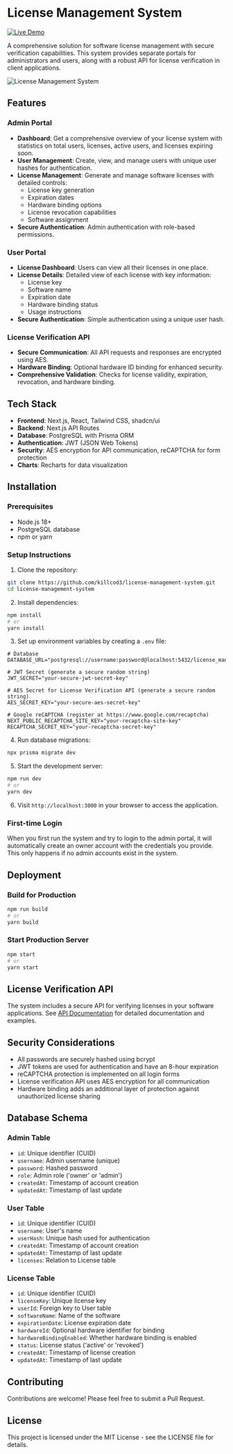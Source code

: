 # License Management System

[![Live Demo](https://img.shields.io/badge/Live%20Demo-Click%20Here-blue?style=for-the-badge)](https://license-management-system-sand.vercel.app/)

A comprehensive solution for software license management with secure verification capabilities. This system provides separate portals for administrators and users, along with a robust API for license verification in client applications.

![License Management System](https://i.postimg.cc/pVY5JrLM/chrome-ZJIMhmch3f.png)

## Features

### Admin Portal

- **Dashboard**: Get a comprehensive overview of your license system with statistics on total users, licenses, active users, and licenses expiring soon.
- **User Management**: Create, view, and manage users with unique user hashes for authentication.
- **License Management**: Generate and manage software licenses with detailed controls:
  - License key generation
  - Expiration dates
  - Hardware binding options
  - License revocation capabilities
  - Software assignment
- **Secure Authentication**: Admin authentication with role-based permissions.

### User Portal

- **License Dashboard**: Users can view all their licenses in one place.
- **License Details**: Detailed view of each license with key information:
  - License key
  - Software name
  - Expiration date
  - Hardware binding status
  - Usage instructions
- **Secure Authentication**: Simple authentication using a unique user hash.

### License Verification API

- **Secure Communication**: All API requests and responses are encrypted using AES.
- **Hardware Binding**: Optional hardware ID binding for enhanced security.
- **Comprehensive Validation**: Checks for license validity, expiration, revocation, and hardware binding.

## Tech Stack

- **Frontend**: Next.js, React, Tailwind CSS, shadcn/ui
- **Backend**: Next.js API Routes
- **Database**: PostgreSQL with Prisma ORM
- **Authentication**: JWT (JSON Web Tokens)
- **Security**: AES encryption for API communication, reCAPTCHA for form protection
- **Charts**: Recharts for data visualization

## Installation

### Prerequisites

- Node.js 18+
- PostgreSQL database
- npm or yarn

### Setup Instructions

1. Clone the repository:

```bash
git clone https://github.com/killcod3/license-management-system.git
cd license-management-system
```

2. Install dependencies:

```bash
npm install
# or
yarn install
```

3. Set up environment variables by creating a `.env` file:

```
# Database
DATABASE_URL="postgresql://username:password@localhost:5432/license_management"

# JWT Secret (generate a secure random string)
JWT_SECRET="your-secure-jwt-secret-key"

# AES Secret for License Verification API (generate a secure random string)
AES_SECRET_KEY="your-secure-aes-secret-key"

# Google reCAPTCHA (register at https://www.google.com/recaptcha)
NEXT_PUBLIC_RECAPTCHA_SITE_KEY="your-recaptcha-site-key"
RECAPTCHA_SECRET_KEY="your-recaptcha-secret-key"
```

4. Run database migrations:

```bash
npx prisma migrate dev
```

5. Start the development server:

```bash
npm run dev
# or
yarn dev
```

6. Visit `http://localhost:3000` in your browser to access the application.

### First-time Login

When you first run the system and try to login to the admin portal, it will automatically create an owner account with the credentials you provide. This only happens if no admin accounts exist in the system.

## Deployment

### Build for Production

```bash
npm run build
# or
yarn build
```

### Start Production Server

```bash
npm start
# or
yarn start
```

## License Verification API

The system includes a secure API for verifying licenses in your software applications. See [API Documentation](documentation.md) for detailed documentation and examples.

## Security Considerations

- All passwords are securely hashed using bcrypt
- JWT tokens are used for authentication and have an 8-hour expiration
- reCAPTCHA protection is implemented on all login forms
- License verification API uses AES encryption for all communication
- Hardware binding adds an additional layer of protection against unauthorized license sharing

## Database Schema

### Admin Table

- `id`: Unique identifier (CUID)
- `username`: Admin username (unique)
- `password`: Hashed password
- `role`: Admin role ('owner' or 'admin')
- `createdAt`: Timestamp of account creation
- `updatedAt`: Timestamp of last update

### User Table

- `id`: Unique identifier (CUID)
- `username`: User's name
- `userHash`: Unique hash used for authentication
- `createdAt`: Timestamp of account creation
- `updatedAt`: Timestamp of last update
- `licenses`: Relation to License table

### License Table

- `id`: Unique identifier (CUID)
- `licenseKey`: Unique license key
- `userId`: Foreign key to User table
- `softwareName`: Name of the software
- `expirationDate`: License expiration date
- `hardwareId`: Optional hardware identifier for binding
- `hardwareBindingEnabled`: Whether hardware binding is enabled
- `status`: License status ('active' or 'revoked')
- `createdAt`: Timestamp of license creation
- `updatedAt`: Timestamp of last update

## Contributing

Contributions are welcome! Please feel free to submit a Pull Request.

## License

This project is licensed under the MIT License - see the LICENSE file for details.
